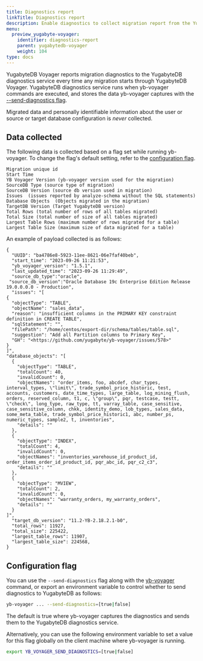 ```yaml
---
title: Diagnostics report
linkTitle: Diagnostics report
description: Enable diagnostics to collect migration report from the YugabyteDB diagnostics service.
menu:
  preview_yugabyte-voyager:
    identifier: diagnostics-report
    parent: yugabytedb-voyager
    weight: 104
type: docs
---
```


YugabyteDB Voyager reports migration diagnostics to the YugabyteDB diagnostics service every time any migration starts through YugabyteDB Voyager. YugabyteDB diagnostics service runs when yb-voyager commands are executed, and stores the data yb-voyager captures with the [--send-diagnostics flag](#configuration-flag).

Migrated data and personally identifiable information about the user or source or target database configuration is _never_ collected.

## Data collected

The following data is collected based on a flag set while running yb-voyager. To change the flag's default setting,
refer to the [configuration flag](#configuration-flag).

```output
Migration unique id
Start Time
YB Voyager Version (yb-voyager version used for the migration)
SourceDB Type (source type of migration)
SourceDB Version (source db version used in migration)
Issues  (issues reported by analyze-schema without the SQL statements)
Database Objects  (Objects migrated in the migration)
TargetDB Version (Target YugabyteDB version)
Total Rows (total number of rows of all tables migrated)
Total Size (total number of size of all tables migrated)
Largest Table Rows (maximum number of rows migrated for a table)
Largest Table Size (maximum size of data migrated for a table)
```

An example of payload collected is as follows:

```output
{
  "UUID": "ba4786e8-5923-11ee-8621-06e7faf40beb",
  "start_time": "2023-09-26 11:21:53",
  "yb_voyager_version": "1.5.1",
  "last_updated_time": "2023-09-26 11:29:49",
  "source_db_type":"oracle",
 "source_db_version":"Oracle Database 19c Enterprise Edition Release 19.0.0.0.0 - Production",
  "issues": "[
{
  "objectType": "TABLE",
  "objectName": "sales_data",
  "reason": "insufficient columns in the PRIMARY KEY constraint definition in CREATE TABLE",
  "sqlStatement": "",
  "filePath": "/home/centos/export-dir/schema/tables/table.sql",
  "suggestion": "Add all Partition columns to Primary Key",
  "GH": "<https://github.com/yugabyte/yb-voyager/issues/578>"
}
]",
"database_objects": "[
  {
    "objectType": "TABLE",
    "totalCount": 40,
    "invalidCount": 0,
    "objectNames": "order_items, foo, abcdef, char_types, interval_types, \"limit\", trade_symbol_price_historic, test, accounts, customers, date_time_types, large_table, log_mining_flush, orders, reserved_column, t1, c, \"group\", pqr, testcase, testt, \"check\", long_type, raw_type, tt, varray_table, case_sensitive, case_sensitive_column, chkk, identity_demo, lob_types, sales_data, some_meta_table, trade_symbol_price_historic1, abc, number_ps, numeric_types, sample2, t, inventories",
    "details": ""
  },
  {
    "objectType": "INDEX",
    "totalCount": 4,
    "invalidCount": 0,
    "objectNames": "inventories_warehouse_id_product_id, order_items_order_id_product_id, pqr_abc_id, pqr_c2_c3",
    "details": ""
  },
  {
    "objectType": "MVIEW",
    "totalCount": 2,
    "invalidCount": 0,
    "objectNames": "warranty_orders, my_warranty_orders",
    "details": ""
  }
]",
  "target_db_version": "11.2-YB-2.18.2.1-b0",
  "total_rows": 11927,
  "total_size": 225422,
  "largest_table_rows": 11907,
  "largest_table_size": 224568,
}
```

## Configuration flag

You can use the `--send-diagnostics` flag along with the [yb-voyager](../reference/yb-voyager-cli/) command, or export an environment variable to control whether to send diagnostics to YugabyteDB as follows:

```sh
yb-voyager ... --send-diagnostics=[true|false]
```

The default is true where yb-voyager captures the diagnostics and sends them to the YugabyteDB diagnostics service.

Alternatively, you can use the following environment variable to set a value for this flag globally on the client machine where yb-voyager is running.

```sh
export YB_VOYAGER_SEND_DIAGNOSTICS=[true|false]
```
